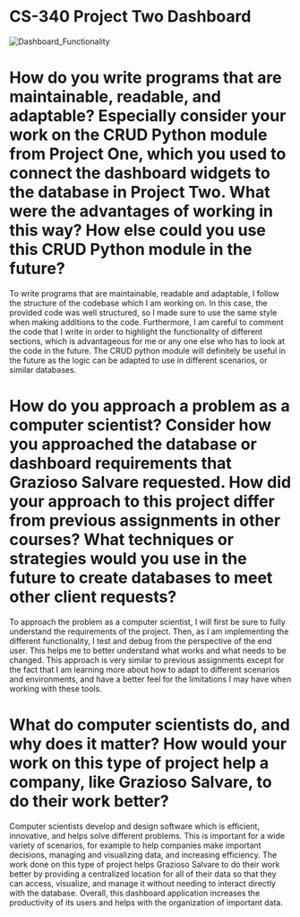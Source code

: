 # CS-340 Project Two Dashboard

![Dashboard_Functionality](https://github.com/Andereth000/CS-340-Project-Two-Dashboard]/blob/main/Dashboard_Functionality.png?raw=true)

# How do you write programs that are maintainable, readable, and adaptable? Especially consider your work on the CRUD Python module from Project One, which you used to connect the dashboard widgets to the database in Project Two. What were the advantages of working in this way? How else could you use this CRUD Python module in the future?

To write programs that are maintainable, readable and adaptable, I follow the structure of the codebase which I am working on. In this case, the provided code was well structured, so I made sure to use the same style when making additions to the code. Furthermore, I am careful to comment the code that I write in order to highlight the functionality of different sections, which is advantageous for me or any one else who has to look at the code in the future. The CRUD python module will definitely be useful in the future as the logic can be adapted to use in different scenarios, or similar databases.  

# How do you approach a problem as a computer scientist? Consider how you approached the database or dashboard requirements that Grazioso Salvare requested. How did your approach to this project differ from previous assignments in other courses? What techniques or strategies would you use in the future to create databases to meet other client requests?

To approach the problem as a computer scientist, I will first be sure to fully understand the requirements of the project. Then, as I am implementing the different functionality, I test and debug from the perspective of the end user. This helps me to better understand what works and what needs to be changed. This approach is very similar to previous assignments except for the fact that I am learning more about how to adapt to different scenarios and environments, and have a better feel for the limitations I may have when working with these tools.

# What do computer scientists do, and why does it matter? How would your work on this type of project help a company, like Grazioso Salvare, to do their work better?

Computer scientists develop and design software which is efficient, innovative, and helps solve different problems. This is important for a wide variety of scenarios, for example to help companies make important decisions, managing and visualizing data, and increasing efficiency. The work done on this type of project helps Grazioso Salvare to do their work better by providing a centralized location for all of their data so that they can access, visualize, and manage it without needing to interact directly with the database. Overall, this dashboard application increases the productivity of its users and helps with the organization of important data.

